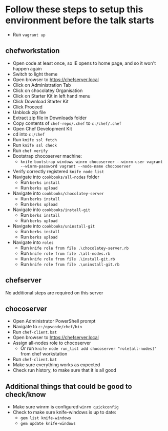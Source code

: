 # Follow these steps to setup this environment before the talk starts

* Run `vagrant up`

## chefworkstation

* Open code at least once, so IE opens to home page, and so it won't happen again
* Switch to light theme
* Open browser to https://chefserver.local
* Click on Administration Tab
* Click on chocolatey Organisation
* Click on Starter Kit in left hand menu
* Click Download Starter Kit
* Click Proceed
* Unblock zip file
* Extract zip file in Downloads folder
* Copy contents of `chef-repo/.chef` to `c:/chef/.chef`
* Open Chef Development Kit
* cd into `c:/chef`
* Run `knife ssl fetch`
* Run `knife ssl check`
* Run `chef verify`
* Bootstrap chocoserver machine:
  * `knife bootstrap windows winrm chocoserver --winrm-user vagrant --winrm-password vagrant --node-name chocoserver`
* Verify correctly registered `knife node list`
* Navigate into `cookbooks/all-nodes` folder
  * Run `berks install`
  * Run `berks upload`
* Navigate into `cookbooks/chocolatey-server`
  * Run `berks install`
  * Run `berks upload`
* Navigate into `cookbooks/install-git`
  * Run `berks install`
  * Run `berks upload`
* Navigate into `cookbooks/uninstall-git`
  * Run `berks install`
  * Run `berks upload`
* Navigate into `roles`
  * Run `knife role from file .\chocolatey-server.rb`
  * Run `knife role from file .\all-nodes.rb`
  * Run `knife role from file .\install-git.rb`
  * Run `knife role from file .\uninstall-git.rb`

## chefserver

No additional steps are required on this server

## chocoserver

* Open Administrator PowerShell prompt
* Navigate to `c:/opscode/chef/bin`
* Run `chef-client.bat`
* Open browser to https://chefserver.local
* Assign all-nodes role to chocoserver
  * Or run `knife node run_list add chocoserver "role[all-nodes]"` from chef workstation
* Run `chef-client.bat`
* Make sure everything works as expected
* Check run history, to make sure that it is all good

## Additional things that could be good to check/know

* Make sure winrm is configured `winrm quickconfig`
* Check to make sure knife-windows is up to date:
  * `gem list knife-windows`
  * `gem update knife-windows`
